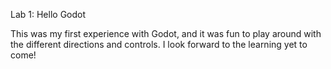Lab 1: Hello Godot

This was my first experience with Godot, and it was fun to play around with the different directions and controls. I look forward to the learning yet to come!
